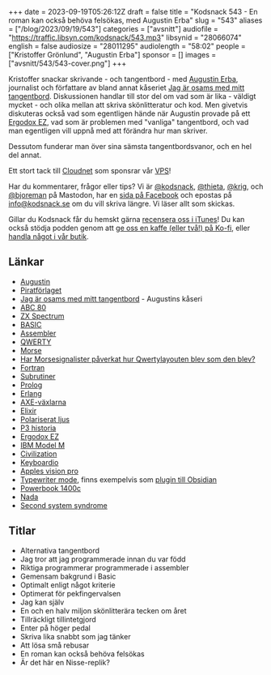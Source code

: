+++
date = 2023-09-19T05:26:12Z
draft = false
title = "Kodsnack 543 - En roman kan också behöva felsökas, med Augustin Erba"
slug = "543"
aliases = ["/blog/2023/09/19/543"]
categories = ["avsnitt"]
audiofile = "https://traffic.libsyn.com/kodsnack/543.mp3"
libsynid = "28066074"
english = false
audiosize = "28011295"
audiolength = "58:02"
people = ["Kristoffer Grönlund", "Augustin Erba"]
sponsor = []
images = ["avsnitt/543/543-cover.png"]
+++

Kristoffer snackar skrivande - och tangentbord - med [Augustin Erba](http://www.augustinerba.com/), journalist och författare av bland annat kåseriet [Jag är osams med mitt tangentbord](https://sverigesradio.se/artikel/augustin-erba-jag-ar-osams-med-mitt-tangentbord). Diskussionen handlar till stor del om vad som är lika - väldigt mycket - och olika mellan att skriva skönlitteratur och kod. Men givetvis diskuteras också vad som egentligen hände när Augustin provade på ett [Ergodox EZ](https://ergodox-ez.com/), vad som är problemen med "vanliga" tangentbord, och vad man egentligen vill uppnå med att förändra hur man skriver.

Dessutom funderar man över sina sämsta tangentbordsvanor, och en hel del annat.

Ett stort tack till [Cloudnet](https://www.cloudnet.se) som sponsrar vår [VPS](https://en.wikipedia.org/wiki/Virtual_private_server)!

Har du kommentarer, frågor eller tips? Vi är [@kodsnack](https://social.podsnack.se/@kodsnack), [@thieta](https://6510.nu/@thieta), [@krig](https://6510.nu/@krig), och [@bjoreman](https://toot.cafe/@bjoreman) på Mastodon, har en [sida på Facebook](https://www.facebook.com/) och epostas på [info@kodsnack.se](mailto:info@kodsnack.se) om du vill skriva längre. Vi läser allt som skickas.

Gillar du Kodsnack får du hemskt gärna [recensera oss i iTunes](https://itunes.apple.com/se/podcast/kodsnack/id561631498?l=en)! Du kan också stödja podden genom att <a href="https://ko-fi.com/kodsnack" rel="payment">ge oss en kaffe (eller två!) på Ko-fi</a>, eller [handla något i vår butik](https://shop.spreadshirt.se/kodsnack/).

## Länkar ##
* [Augustin](http://www.augustinerba.com/)
* [Piratförlaget](https://www.piratforlaget.se/)
* [Jag är osams med mitt tangentbord](https://sverigesradio.se/artikel/augustin-erba-jag-ar-osams-med-mitt-tangentbord) - Augustins kåseri
* [ABC 80](https://sv.wikipedia.org/wiki/ABC_80)
* [ZX Spectrum](https://en.wikipedia.org/wiki/ZX_Spectrum)
* [BASIC](https://en.wikipedia.org/wiki/BASIC)
* [Assembler](https://en.wikipedia.org/wiki/Assembly_language)
* [QWERTY](https://en.wikipedia.org/wiki/QWERTY)
* [Morse](https://en.wikipedia.org/wiki/Morse_code)
* [Har Morsesignalister påverkat hur Qwertylayouten blev som den blev?](https://hackaday.com/2016/03/15/the-origin-of-qwerty/)
* [Fortran](https://en.wikipedia.org/wiki/Fortran)
* [Subrutiner](https://en.wikipedia.org/wiki/Function_%28computer_programming%29)
* [Prolog](https://en.wikipedia.org/wiki/Prolog)
* [Erlang](https://en.wikipedia.org/wiki/Erlang_%28programming_language%29)
* [AXE-växlarna](https://en.wikipedia.org/wiki/AXE_telephone_exchange)
* [Elixir](https://en.wikipedia.org/wiki/Elixir_%28programming_language%29)
* [Polariserat ljus](https://en.wikipedia.org/wiki/Polarization_%28physics%29)
* [P3 historia](https://sverigesradio.se/p3historia)
* [Ergodox EZ](https://ergodox-ez.com/)
* [IBM Model M](https://en.wikipedia.org/wiki/Model_M_keyboard)
* [Civilization](https://en.wikipedia.org/wiki/Civilization_%28video_game%29)
* [Keyboardio](https://shop.keyboard.io/)
* [Apples vision pro](https://en.wikipedia.org/wiki/Apple_Vision_Pro)
* [Typewriter mode](https://scrivenerclasses.com/lesson/typewriter-scrolling/), finns exempelvis som [plugin till Obsidian](https://github.com/deathau/cm-typewriter-scroll-obsidian)
* [Powerbook 1400c](https://everymac.com/systems/apple/powerbook/specs/mac_powerbook1400c_133.html)
* [Nada](https://www.csc.kth.se/~viggo/nada/historik.html)
* [Second system syndrome](https://wiki.c2.com/?SecondSystemEffect)

## Titlar ##
* Alternativa tangentbord
* Jag tror att jag programmerade innan du var född
* Riktiga programmerar programmerade i assembler
* Gemensam bakgrund i Basic
* Optimalt enligt något kriterie
* Optimerat för pekfingervalsen
* Jag kan själv
* En och en halv miljon skönlitterära tecken om året
* Tillräckligt tillintetgjord
* Enter på höger pedal
* Skriva lika snabbt som jag tänker
* Att lösa små rebusar
* En roman kan också behöva felsökas
* Är det här en Nisse-replik?